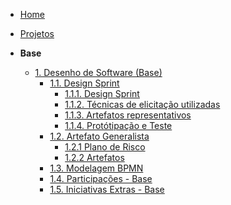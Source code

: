 <!--/_sidebar.md -->

- [Home](/docs)
- [Projetos](/Projetos/Projetos.md)

- **Base**

  - [1. Desenho de Software (Base)](Base/1.Base.md)
    - [1.1. Design Sprint](Base/1.1.DesignSprint.md)
      - [1.1.1. Design Sprint](Base/1.1.1.DesignSprint.md)
      - [1.1.2. Técnicas de elicitação utilizadas](Base/1.1.2.TecnicasElicitacao.md)
      - [1.1.3. Artefatos representativos](Base/1.1.3.ArtefatosRepresentativos.md)
      - [1.1.4. Protótipação e Teste](Base/1.1.4.PrototipacaoTeste.md)
    - [1.2. Artefato Generalista](Base/1.2.ArtefatoGeneralista.md)
      - [1.2.1 Plano de Risco](Base/Artefatos-Generalistas/PlanoDeRisco.md)
      - [1.2.2 Artefatos](Base/Artefatos-Generalistas/modelagemArtefatosGeneralistas.md)
    - [1.3. Modelagem BPMN](Base/1.3.ModelagemBPMN.md)
    - [1.4. Participações - Base](Base/1.4.ParticipacoesBase.md)
    - [1.5. Iniciativas Extras - Base](Base/1.5.IniciativasExtras.md)
